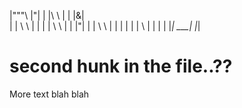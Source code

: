|"""\     |"|
| |\ \    | |   |&|  
| | \ \   | |
| |  \ \  | |   |"|
| |   \ \ | |   | |
| |    \ \| |   | |
|_|     \___|   |_|


# second hunk in the file..??

More text blah blah
